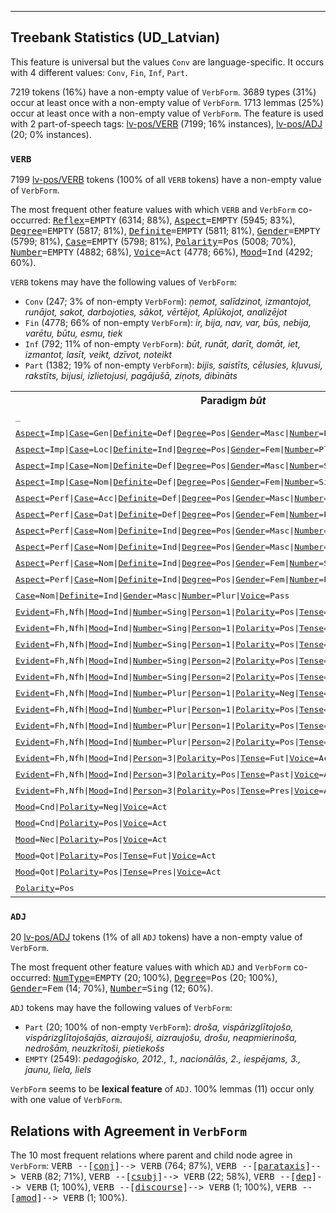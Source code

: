 

--------------------------------------------------------------------------------

## Treebank Statistics (UD_Latvian)

This feature is universal but the values `Conv` are language-specific.
It occurs with 4 different values: `Conv`, `Fin`, `Inf`, `Part`.

7219 tokens (16%) have a non-empty value of `VerbForm`.
3689 types (31%) occur at least once with a non-empty value of `VerbForm`.
1713 lemmas (25%) occur at least once with a non-empty value of `VerbForm`.
The feature is used with 2 part-of-speech tags: [lv-pos/VERB]() (7199; 16% instances), [lv-pos/ADJ]() (20; 0% instances).

### `VERB`

7199 [lv-pos/VERB]() tokens (100% of all `VERB` tokens) have a non-empty value of `VerbForm`.

The most frequent other feature values with which `VERB` and `VerbForm` co-occurred: <tt><a href="Reflex.html">Reflex</a>=EMPTY</tt> (6314; 88%), <tt><a href="Aspect.html">Aspect</a>=EMPTY</tt> (5945; 83%), <tt><a href="Degree.html">Degree</a>=EMPTY</tt> (5817; 81%), <tt><a href="Definite.html">Definite</a>=EMPTY</tt> (5811; 81%), <tt><a href="Gender.html">Gender</a>=EMPTY</tt> (5799; 81%), <tt><a href="Case.html">Case</a>=EMPTY</tt> (5798; 81%), <tt><a href="Polarity.html">Polarity</a>=Pos</tt> (5008; 70%), <tt><a href="Number.html">Number</a>=EMPTY</tt> (4882; 68%), <tt><a href="Voice.html">Voice</a>=Act</tt> (4778; 66%), <tt><a href="Mood.html">Mood</a>=Ind</tt> (4292; 60%).

`VERB` tokens may have the following values of `VerbForm`:

* `Conv` (247; 3% of non-empty `VerbForm`): <em>ņemot, salīdzinot, izmantojot, runājot, sakot, darbojoties, sākot, vērtējot, Aplūkojot, analizējot</em>
* `Fin` (4778; 66% of non-empty `VerbForm`): <em>ir, bija, nav, var, būs, nebija, varētu, būtu, esmu, tiek</em>
* `Inf` (792; 11% of non-empty `VerbForm`): <em>būt, runāt, darīt, domāt, iet, izmantot, lasīt, veikt, dzīvot, noteikt</em>
* `Part` (1382; 19% of non-empty `VerbForm`): <em>bijis, saistīts, cēlusies, kļuvusi, rakstīts, bijusi, izlietojusi, pagājušā, ziņots, dibināts</em>

<table>
  <tr><th>Paradigm <i>būt</i></th><th><tt>Fin</tt></th><th><tt>Inf</tt></th><th><tt>Part</tt></th><th><tt>Conv</tt></th></tr>
  <tr><td><tt>_</tt></td><td></td><td></td><td></td><td><em>esam</em></td></tr>
  <tr><td><tt><a href="Aspect.html">Aspect</a>=Imp|<a href="Case.html">Case</a>=Gen|<a href="Definite.html">Definite</a>=Def|<a href="Degree.html">Degree</a>=Pos|<a href="Gender.html">Gender</a>=Masc|<a href="Number.html">Number</a>=Plur|<a href="Tense.html">Tense</a>=Pres|<a href="Voice.html">Voice</a>=Pass</tt></td><td></td><td></td><td><em>esošo</em></td><td></td></tr>
  <tr><td><tt><a href="Aspect.html">Aspect</a>=Imp|<a href="Case.html">Case</a>=Loc|<a href="Definite.html">Definite</a>=Ind|<a href="Degree.html">Degree</a>=Pos|<a href="Gender.html">Gender</a>=Fem|<a href="Number.html">Number</a>=Plur|<a href="Tense.html">Tense</a>=Pres|<a href="Voice.html">Voice</a>=Pass</tt></td><td></td><td></td><td><em>esošās</em></td><td></td></tr>
  <tr><td><tt><a href="Aspect.html">Aspect</a>=Imp|<a href="Case.html">Case</a>=Nom|<a href="Definite.html">Definite</a>=Def|<a href="Degree.html">Degree</a>=Pos|<a href="Gender.html">Gender</a>=Masc|<a href="Number.html">Number</a>=Sing|<a href="Tense.html">Tense</a>=Pres|<a href="Voice.html">Voice</a>=Pass</tt></td><td></td><td></td><td><em>esošais</em></td><td></td></tr>
  <tr><td><tt><a href="Aspect.html">Aspect</a>=Imp|<a href="Case.html">Case</a>=Nom|<a href="Definite.html">Definite</a>=Def|<a href="Degree.html">Degree</a>=Pos|<a href="Gender.html">Gender</a>=Fem|<a href="Number.html">Number</a>=Sing|<a href="Tense.html">Tense</a>=Pres|<a href="Voice.html">Voice</a>=Pass</tt></td><td></td><td></td><td><em>esošā</em></td><td></td></tr>
  <tr><td><tt><a href="Aspect.html">Aspect</a>=Perf|<a href="Case.html">Case</a>=Acc|<a href="Definite.html">Definite</a>=Def|<a href="Degree.html">Degree</a>=Pos|<a href="Gender.html">Gender</a>=Masc|<a href="Number.html">Number</a>=Sing|<a href="Tense.html">Tense</a>=Past</tt></td><td></td><td></td><td><em>bijušo</em></td><td></td></tr>
  <tr><td><tt><a href="Aspect.html">Aspect</a>=Perf|<a href="Case.html">Case</a>=Dat|<a href="Definite.html">Definite</a>=Def|<a href="Degree.html">Degree</a>=Pos|<a href="Gender.html">Gender</a>=Fem|<a href="Number.html">Number</a>=Plur|<a href="Tense.html">Tense</a>=Past</tt></td><td></td><td></td><td><em>bijušajām</em></td><td></td></tr>
  <tr><td><tt><a href="Aspect.html">Aspect</a>=Perf|<a href="Case.html">Case</a>=Nom|<a href="Definite.html">Definite</a>=Ind|<a href="Degree.html">Degree</a>=Pos|<a href="Gender.html">Gender</a>=Masc|<a href="Number.html">Number</a>=Sing|<a href="Tense.html">Tense</a>=Past</tt></td><td></td><td></td><td><em>bijis</em></td><td></td></tr>
  <tr><td><tt><a href="Aspect.html">Aspect</a>=Perf|<a href="Case.html">Case</a>=Nom|<a href="Definite.html">Definite</a>=Ind|<a href="Degree.html">Degree</a>=Pos|<a href="Gender.html">Gender</a>=Masc|<a href="Number.html">Number</a>=Plur|<a href="Tense.html">Tense</a>=Past</tt></td><td></td><td></td><td><em>bijuši</em></td><td></td></tr>
  <tr><td><tt><a href="Aspect.html">Aspect</a>=Perf|<a href="Case.html">Case</a>=Nom|<a href="Definite.html">Definite</a>=Ind|<a href="Degree.html">Degree</a>=Pos|<a href="Gender.html">Gender</a>=Fem|<a href="Number.html">Number</a>=Sing|<a href="Tense.html">Tense</a>=Past</tt></td><td></td><td></td><td><em>bijusi</em></td><td></td></tr>
  <tr><td><tt><a href="Aspect.html">Aspect</a>=Perf|<a href="Case.html">Case</a>=Nom|<a href="Definite.html">Definite</a>=Ind|<a href="Degree.html">Degree</a>=Pos|<a href="Gender.html">Gender</a>=Fem|<a href="Number.html">Number</a>=Plur|<a href="Tense.html">Tense</a>=Past</tt></td><td></td><td></td><td><em>bijušas</em></td><td></td></tr>
  <tr><td><tt><a href="Case.html">Case</a>=Nom|<a href="Definite.html">Definite</a>=Ind|<a href="Gender.html">Gender</a>=Masc|<a href="Number.html">Number</a>=Plur|<a href="Voice.html">Voice</a>=Pass</tt></td><td></td><td></td><td></td><td><em>būdami</em></td></tr>
  <tr><td><tt><a href="Evident.html">Evident</a>=Fh,Nfh|<a href="Mood.html">Mood</a>=Ind|<a href="Number.html">Number</a>=Sing|<a href="Person.html">Person</a>=1|<a href="Polarity.html">Polarity</a>=Pos|<a href="Tense.html">Tense</a>=Fut|<a href="Voice.html">Voice</a>=Act</tt></td><td><em>būšu</em></td><td></td><td></td><td></td></tr>
  <tr><td><tt><a href="Evident.html">Evident</a>=Fh,Nfh|<a href="Mood.html">Mood</a>=Ind|<a href="Number.html">Number</a>=Sing|<a href="Person.html">Person</a>=1|<a href="Polarity.html">Polarity</a>=Pos|<a href="Tense.html">Tense</a>=Past|<a href="Voice.html">Voice</a>=Act</tt></td><td><em>biju</em></td><td></td><td></td><td></td></tr>
  <tr><td><tt><a href="Evident.html">Evident</a>=Fh,Nfh|<a href="Mood.html">Mood</a>=Ind|<a href="Number.html">Number</a>=Sing|<a href="Person.html">Person</a>=1|<a href="Polarity.html">Polarity</a>=Pos|<a href="Tense.html">Tense</a>=Pres|<a href="Voice.html">Voice</a>=Act</tt></td><td><em>esmu</em></td><td></td><td></td><td></td></tr>
  <tr><td><tt><a href="Evident.html">Evident</a>=Fh,Nfh|<a href="Mood.html">Mood</a>=Ind|<a href="Number.html">Number</a>=Sing|<a href="Person.html">Person</a>=2|<a href="Polarity.html">Polarity</a>=Pos|<a href="Tense.html">Tense</a>=Fut|<a href="Voice.html">Voice</a>=Act</tt></td><td><em>būsi</em></td><td></td><td></td><td></td></tr>
  <tr><td><tt><a href="Evident.html">Evident</a>=Fh,Nfh|<a href="Mood.html">Mood</a>=Ind|<a href="Number.html">Number</a>=Sing|<a href="Person.html">Person</a>=2|<a href="Polarity.html">Polarity</a>=Pos|<a href="Tense.html">Tense</a>=Pres|<a href="Voice.html">Voice</a>=Act</tt></td><td><em>esi</em></td><td></td><td></td><td></td></tr>
  <tr><td><tt><a href="Evident.html">Evident</a>=Fh,Nfh|<a href="Mood.html">Mood</a>=Ind|<a href="Number.html">Number</a>=Plur|<a href="Person.html">Person</a>=1|<a href="Polarity.html">Polarity</a>=Neg|<a href="Tense.html">Tense</a>=Pres|<a href="Voice.html">Voice</a>=Act</tt></td><td><em>neesam</em></td><td></td><td></td><td></td></tr>
  <tr><td><tt><a href="Evident.html">Evident</a>=Fh,Nfh|<a href="Mood.html">Mood</a>=Ind|<a href="Number.html">Number</a>=Plur|<a href="Person.html">Person</a>=1|<a href="Polarity.html">Polarity</a>=Pos|<a href="Tense.html">Tense</a>=Past|<a href="Voice.html">Voice</a>=Act</tt></td><td><em>bijām</em></td><td></td><td></td><td></td></tr>
  <tr><td><tt><a href="Evident.html">Evident</a>=Fh,Nfh|<a href="Mood.html">Mood</a>=Ind|<a href="Number.html">Number</a>=Plur|<a href="Person.html">Person</a>=1|<a href="Polarity.html">Polarity</a>=Pos|<a href="Tense.html">Tense</a>=Pres|<a href="Voice.html">Voice</a>=Act</tt></td><td><em>esam</em></td><td></td><td></td><td></td></tr>
  <tr><td><tt><a href="Evident.html">Evident</a>=Fh,Nfh|<a href="Mood.html">Mood</a>=Ind|<a href="Number.html">Number</a>=Plur|<a href="Person.html">Person</a>=2|<a href="Polarity.html">Polarity</a>=Pos|<a href="Tense.html">Tense</a>=Pres|<a href="Voice.html">Voice</a>=Act</tt></td><td><em>esat</em></td><td></td><td></td><td></td></tr>
  <tr><td><tt><a href="Evident.html">Evident</a>=Fh,Nfh|<a href="Mood.html">Mood</a>=Ind|<a href="Person.html">Person</a>=3|<a href="Polarity.html">Polarity</a>=Pos|<a href="Tense.html">Tense</a>=Fut|<a href="Voice.html">Voice</a>=Act</tt></td><td><em>būs</em></td><td></td><td></td><td></td></tr>
  <tr><td><tt><a href="Evident.html">Evident</a>=Fh,Nfh|<a href="Mood.html">Mood</a>=Ind|<a href="Person.html">Person</a>=3|<a href="Polarity.html">Polarity</a>=Pos|<a href="Tense.html">Tense</a>=Past|<a href="Voice.html">Voice</a>=Act</tt></td><td><em>bija, bij</em></td><td></td><td></td><td></td></tr>
  <tr><td><tt><a href="Evident.html">Evident</a>=Fh,Nfh|<a href="Mood.html">Mood</a>=Ind|<a href="Person.html">Person</a>=3|<a href="Polarity.html">Polarity</a>=Pos|<a href="Tense.html">Tense</a>=Pres|<a href="Voice.html">Voice</a>=Act</tt></td><td><em>ir</em></td><td></td><td></td><td></td></tr>
  <tr><td><tt><a href="Mood.html">Mood</a>=Cnd|<a href="Polarity.html">Polarity</a>=Neg|<a href="Voice.html">Voice</a>=Act</tt></td><td><em>nebūtu</em></td><td></td><td></td><td></td></tr>
  <tr><td><tt><a href="Mood.html">Mood</a>=Cnd|<a href="Polarity.html">Polarity</a>=Pos|<a href="Voice.html">Voice</a>=Act</tt></td><td><em>būtu</em></td><td></td><td></td><td></td></tr>
  <tr><td><tt><a href="Mood.html">Mood</a>=Nec|<a href="Polarity.html">Polarity</a>=Pos|<a href="Voice.html">Voice</a>=Act</tt></td><td><em>jābūt</em></td><td></td><td></td><td></td></tr>
  <tr><td><tt><a href="Mood.html">Mood</a>=Qot|<a href="Polarity.html">Polarity</a>=Pos|<a href="Tense.html">Tense</a>=Fut|<a href="Voice.html">Voice</a>=Act</tt></td><td><em>būšot</em></td><td></td><td></td><td></td></tr>
  <tr><td><tt><a href="Mood.html">Mood</a>=Qot|<a href="Polarity.html">Polarity</a>=Pos|<a href="Tense.html">Tense</a>=Pres|<a href="Voice.html">Voice</a>=Act</tt></td><td><em>esot</em></td><td></td><td></td><td></td></tr>
  <tr><td><tt><a href="Polarity.html">Polarity</a>=Pos</tt></td><td></td><td><em>būt</em></td><td></td><td></td></tr>
</table>

### `ADJ`

20 [lv-pos/ADJ]() tokens (1% of all `ADJ` tokens) have a non-empty value of `VerbForm`.

The most frequent other feature values with which `ADJ` and `VerbForm` co-occurred: <tt><a href="NumType.html">NumType</a>=EMPTY</tt> (20; 100%), <tt><a href="Degree.html">Degree</a>=Pos</tt> (20; 100%), <tt><a href="Gender.html">Gender</a>=Fem</tt> (14; 70%), <tt><a href="Number.html">Number</a>=Sing</tt> (12; 60%).

`ADJ` tokens may have the following values of `VerbForm`:

* `Part` (20; 100% of non-empty `VerbForm`): <em>droša, vispārizglītojošo, vispārizglītojošajās, aizraujoši, aizraujošu, drošu, neapmierinoša, nedrošām, neuzkrītoši, pietiekošs</em>
* `EMPTY` (2549): <em>pedagoģisko, 2012., 1., nacionālās, 2., iespējams, 3., jaunu, liela, liels</em>

`VerbForm` seems to be **lexical feature** of `ADJ`. 100% lemmas (11) occur only with one value of `VerbForm`.

## Relations with Agreement in `VerbForm`

The 10 most frequent relations where parent and child node agree in `VerbForm`:
<tt>VERB --[<a href="../dep/conj.html">conj</a>]--> VERB</tt> (764; 87%),
<tt>VERB --[<a href="../dep/parataxis.html">parataxis</a>]--> VERB</tt> (82; 71%),
<tt>VERB --[<a href="../dep/csubj.html">csubj</a>]--> VERB</tt> (22; 58%),
<tt>VERB --[<a href="../dep/dep.html">dep</a>]--> VERB</tt> (1; 100%),
<tt>VERB --[<a href="../dep/discourse.html">discourse</a>]--> VERB</tt> (1; 100%),
<tt>VERB --[<a href="../dep/amod.html">amod</a>]--> VERB</tt> (1; 100%).

